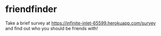 # friendfinder

Take a brief survey at https://infinite-inlet-65599.herokuapp.com/survey and find out who you should be friends with!

